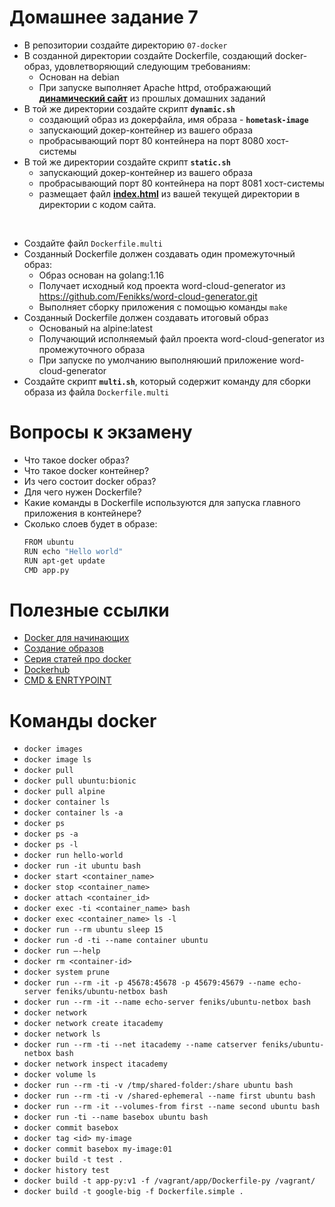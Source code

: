 # Домашнее задание 7

- В репозитории создайте директорию `07-docker`
- В созданной директории создайте Dockerfile, создающий docker-образ, удовлетворяющий следующим требованиям:
  - Основан на debian
  - При запуске выполняет Apache httpd, отображающий **[динамический сайт](files/index.php)** из прошлых домашних заданий
- В той же директории создайте скрипт **`dynamic.sh`**
  - создающий образ из докерфайла, имя образа - **`hometask-image`**
  - запускающий докер-контейнер из вашего образа
  - пробрасывающий порт 80 контейнера на порт 8080 хост-системы
- В той же директории создайте скрипт **`static.sh`**
  - запускающий докер-контейнер из вашего образа
  - пробрасывающий порт 80 контейнера на порт 8081 хост-системы
  - размещает файл **[index.html](files/index.html)** из вашей текущей директории в директории c кодом сайта.

&nbsp;
- Создайте файл `Dockerfile.multi`
- Созданный Dockerfile должен создавать один промежуточный образ:
  - Образ основан на golang:1.16
  - Получает исходный код проекта word-cloud-generator из https://github.com/Fenikks/word-cloud-generator.git
  - Выполняет сборку приложения с помощью команды `make`
- Созданный Dockerfile должен создавать итоговый образ 
  - Основаный на alpine:latest
  - Получающий исполняемый файл проекта word-cloud-generator из промежуточного образа
  - При запуске по умолчанию выполняюший приложение word-cloud-generator
- Создайте скрипт **`multi.sh`**, который содержит команду для сборки образа из файла `Dockerfile.multi`

# Вопросы к экзамену
- Что такое docker образ?
- Что такое docker контейнер?
- Из чего состоит docker образ?
- Для чего нужен Dockerfile?
- Какие команды в Dockerfile используются для запуска главного приложения в контейнере?
- Сколько слоев будет в образе:
  ```bash
  FROM ubuntu
  RUN echo "Hello world"
  RUN apt-get update
  CMD app.py
  ```

# Полезные ссылки

- [Docker для начинающих](https://docker-curriculum.com/)
- [Создание образов](https://docs.docker.com/engine/reference/builder)
- [Серия статей про docker](https://habr.com/ru/company/ruvds/blog/438796/)
- [Dockerhub](https://hub.docker.com/)
- [CMD \& ENRTYPOINT](https://habr.com/ru/company/southbridge/blog/329138/)

# Команды docker
- `docker images`
- `docker image ls`
- `docker pull`
- `docker pull ubuntu:bionic`
- `docker pull alpine`
- `docker container ls`
- `docker container ls -a`
- `docker ps`
- `docker ps -a`
- `docker ps -l`
- `docker run hello-world`
- `docker run -it ubuntu bash`
- `docker start <container_name>`
- `docker stop <container_name>`
- `docker attach <container_id>`
- `docker exec -ti <container_name> bash`
- `docker exec <container_name> ls -l`
- `docker run --rm ubuntu sleep 15`
- `docker run -d -ti --name container ubuntu`
- `docker run –-help`
- `docker rm <container-id>`
- `docker system prune`
- `docker run --rm -it -p 45678:45678 -p 45679:45679 --name echo-server feniks/ubuntu-netbox bash`
- `docker run --rm -it --name echo-server feniks/ubuntu-netbox bash`
- `docker network`
- `docker network create itacademy`
- `docker network ls`
- `docker run --rm -ti --net itacademy --name catserver feniks/ubuntu-netbox bash`
- `docker network inspect itacademy`
- `docker volume ls`
- `docker run --rm -ti -v /tmp/shared-folder:/share ubuntu bash`
- `docker run --rm -ti -v /shared-ephemeral --name first ubuntu bash`
- `docker run --rm -it --volumes-from first --name second ubuntu bash`
- `docker run -ti --name basebox ubuntu bash`
- `docker commit basebox`
- `docker tag <id> my-image`
- `docker commit basebox my-image:01`
- `docker build -t test .`
- `docker history test`
- `docker build -t app-py:v1 -f /vagrant/app/Dockerfile-py /vagrant/`
- `docker build -t google-big -f Dockerfile.simple .`
